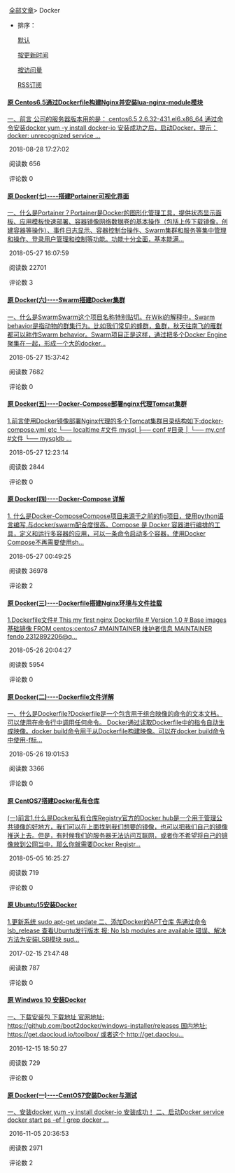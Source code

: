 ​     [全部文章](https://blog.csdn.net/u011781521)>              Docker                

- 排序：

  [默认](javascript:void(0);)

  [按更新时间](https://blog.csdn.net/u011781521/article/category/6480920?orderby=UpdateTime)

  [按访问量](https://blog.csdn.net/u011781521/article/category/6480920?orderby=ViewCount)

  [ 		 			 		RSS订阅](https://blog.csdn.net/u011781521/rss/list)     

####          [         原        Centos6.5通过Dockerfile构建Nginx并安装lua-nginx-module模块      ](https://blog.csdn.net/u011781521/article/details/82150833)     

​       [            一、前言  公司的服务器版本用的是：   centos6.5 2.6.32-431.el6.x86_64  通过命令安装docker   yum -y install docker-io  安装成功之后，启动Docker，提示：   docker: unrecognized service ...      ](https://blog.csdn.net/u011781521/article/details/82150833)     

​         2018-08-28 17:27:02       



​         阅读数 656        



​         评论数 0        

####          [         原        Docker(七)----搭建Portainer可视化界面      ](https://blog.csdn.net/u011781521/article/details/80469804)     

​       [          一、什么是Portainer？Portainer是Docker的图形化管理工具，提供状态显示面板、应用模板快速部署、容器镜像网络数据卷的基本操作（包括上传下载镜像，创建容器等操作）、事件日志显示、容器控制台操作、Swarm集群和服务等集中管理和操作、登录用户管理和控制等功能。功能十分全面，基本能满...       ](https://blog.csdn.net/u011781521/article/details/80469804)     

​         2018-05-27 16:07:59       



​         阅读数 22701        



​         评论数 3        

####          [         原        Docker(六)----Swarm搭建Docker集群      ](https://blog.csdn.net/u011781521/article/details/80468985)     

​       [         一、什么是SwarmSwarm这个项目名称特别贴切。在Wiki的解释中，Swarm  behavior是指动物的群集行为。比如我们常见的蜂群，鱼群，秋天往南飞的雁群都可以称作Swarm  behavior。Swarm项目正是这样，通过把多个Docker Engine聚集在一起，形成一个大的docker...      ](https://blog.csdn.net/u011781521/article/details/80468985)     

​         2018-05-27 15:37:42       



​         阅读数 7682        



​         评论数 0        

####          [         原        Docker(五)----Docker-Compose部署nginx代理Tomcat集群      ](https://blog.csdn.net/u011781521/article/details/80466451)     

​       [         1.前言使用Docker镜像部署Nginx代理的多个Tomcat集群目录结构如下:docker-compose.yml etc └── localtime      #文件 mysql ├── conf          #目录 │   └── my.cnf    #文件 └── mysqldb ...      ](https://blog.csdn.net/u011781521/article/details/80466451)     

​         2018-05-27 12:23:14       



​         阅读数 2844        



​         评论数 0        

####          [         原        Docker(四)----Docker-Compose 详解      ](https://blog.csdn.net/u011781521/article/details/80464826)     

​       [         1.  什么是Docker-ComposeCompose项目来源于之前的fig项目，使用python语言编写,与docker/swarm配合度很高。Compose  是 Docker 容器进行编排的工具，定义和运行多容器的应用，可以一条命令启动多个容器，使用Docker Compose不再需要使用sh...       ](https://blog.csdn.net/u011781521/article/details/80464826)     

​         2018-05-27 00:49:25       



​         阅读数 36978        



​         评论数 2        

####          [         原        Docker(三)----Dockerfile搭建Nginx环境与文件挂载      ](https://blog.csdn.net/u011781521/article/details/80464220)     

​       [         1.Dockerfile文件# This my first nginx Dockerfile # Version 1.0  # Base images 基础镜像 FROM centos:centos7  #MAINTAINER 维护者信息 MAINTAINER fendo 2312892206@q...      ](https://blog.csdn.net/u011781521/article/details/80464220)     

​         2018-05-26 20:04:27       



​         阅读数 5954        



​         评论数 0        

####          [         原        Docker(二)----Dockerfile文件详解      ](https://blog.csdn.net/u011781521/article/details/80464065)     

​       [         一、什么是Dockerfile?Dockerfile是一个包含用于组合映像的命令的文本文档。可以使用在命令行中调用任何命令。  Docker通过读取Dockerfile中的指令自动生成映像。docker build命令用于从Dockerfile构建映像。可以在docker  build命令中使用-f标...      ](https://blog.csdn.net/u011781521/article/details/80464065)     

​         2018-05-26 19:01:53       



​         阅读数 3366        



​         评论数 0        

####          [         原        CentOS7搭建Docker私有仓库      ](https://blog.csdn.net/u011781521/article/details/80206649)     

​       [         (一)前言1.什么是Docker私有仓库Registry官方的Docker  hub是一个用于管理公共镜像的好地方，我们可以在上面找到我们想要的镜像，也可以把我们自己的镜像推送上去。但是，有时候我们的服务器无法访问互联网，或者你不希望将自己的镜像放到公网当中，那么你就需要Docker  Registr...      ](https://blog.csdn.net/u011781521/article/details/80206649)     

​         2018-05-05 16:25:27       



​         阅读数 719        



​         评论数 0        

####          [         原        Ubuntu15安装Docker      ](https://blog.csdn.net/u011781521/article/details/55222935)     

​       [         1.更新系统   sudo apt-get update       二、添加Docker的APT仓库   先通过命令   lsb_release    查看Ubuntu发行版本        报: No lsb modules are available 错误、解决方法为安装LSB模块  sud...      ](https://blog.csdn.net/u011781521/article/details/55222935)     

​         2017-02-15 21:47:48       



​         阅读数 787        



​         评论数 0        

####          [         原        Windwos 10 安装Docker      ](https://blog.csdn.net/u011781521/article/details/53673737)     

​       [         一、下载安装包   下载地址   官网地址: https://github.com/boot2docker/windows-installer/releases       国内地址: https://get.daocloud.io/toolbox/ 或者这个 http://get.daoclou...      ](https://blog.csdn.net/u011781521/article/details/53673737)     

​         2016-12-15 18:50:27       



​         阅读数 729        



​         评论数 0        

####          [         原        Docker(一)----CentOS7安装Docker与测试      ](https://blog.csdn.net/u011781521/article/details/53047674)     

​       [         一、安装docker     yum -y install docker-io        安装成功！    二、启动Docker        service docker start      ps -ef | grep docker    ...      ](https://blog.csdn.net/u011781521/article/details/53047674)     

​         2016-11-05 20:36:53       



​         阅读数 2971        



​         评论数 2        